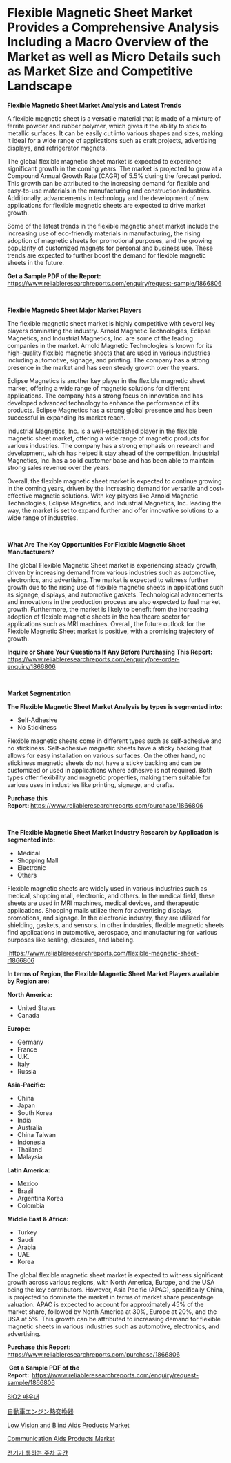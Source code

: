 <p><h1>Flexible Magnetic Sheet Market Provides a Comprehensive Analysis Including a Macro Overview of the Market as well as Micro Details such as Market Size and Competitive Landscape</h1></p><p><strong>Flexible Magnetic Sheet Market Analysis and Latest Trends</strong></p>
<p><p>A flexible magnetic sheet is a versatile material that is made of a mixture of ferrite powder and rubber polymer, which gives it the ability to stick to metallic surfaces. It can be easily cut into various shapes and sizes, making it ideal for a wide range of applications such as craft projects, advertising displays, and refrigerator magnets.</p><p>The global flexible magnetic sheet market is expected to experience significant growth in the coming years. The market is projected to grow at a Compound Annual Growth Rate (CAGR) of 5.5% during the forecast period. This growth can be attributed to the increasing demand for flexible and easy-to-use materials in the manufacturing and construction industries. Additionally, advancements in technology and the development of new applications for flexible magnetic sheets are expected to drive market growth.</p><p>Some of the latest trends in the flexible magnetic sheet market include the increasing use of eco-friendly materials in manufacturing, the rising adoption of magnetic sheets for promotional purposes, and the growing popularity of customized magnets for personal and business use. These trends are expected to further boost the demand for flexible magnetic sheets in the future.</p></p>
<p><strong>Get a Sample PDF of the Report:&nbsp;</strong> <a href="https://www.reliableresearchreports.com/enquiry/request-sample/1866806">https://www.reliableresearchreports.com/enquiry/request-sample/1866806</a></p>
<p>&nbsp;</p>
<p><strong>Flexible Magnetic Sheet Major Market Players</strong></p>
<p><p>The flexible magnetic sheet market is highly competitive with several key players dominating the industry. Arnold Magnetic Technologies, Eclipse Magnetics, and Industrial Magnetics, Inc. are some of the leading companies in the market. Arnold Magnetic Technologies is known for its high-quality flexible magnetic sheets that are used in various industries including automotive, signage, and printing. The company has a strong presence in the market and has seen steady growth over the years.</p><p>Eclipse Magnetics is another key player in the flexible magnetic sheet market, offering a wide range of magnetic solutions for different applications. The company has a strong focus on innovation and has developed advanced technology to enhance the performance of its products. Eclipse Magnetics has a strong global presence and has been successful in expanding its market reach.</p><p>Industrial Magnetics, Inc. is a well-established player in the flexible magnetic sheet market, offering a wide range of magnetic products for various industries. The company has a strong emphasis on research and development, which has helped it stay ahead of the competition. Industrial Magnetics, Inc. has a solid customer base and has been able to maintain strong sales revenue over the years.</p><p>Overall, the flexible magnetic sheet market is expected to continue growing in the coming years, driven by the increasing demand for versatile and cost-effective magnetic solutions. With key players like Arnold Magnetic Technologies, Eclipse Magnetics, and Industrial Magnetics, Inc. leading the way, the market is set to expand further and offer innovative solutions to a wide range of industries.</p></p>
<p>&nbsp;</p>
<p><strong>What Are The Key Opportunities For Flexible Magnetic Sheet Manufacturers?</strong></p>
<p><p>The global Flexible Magnetic Sheet market is experiencing steady growth, driven by increasing demand from various industries such as automotive, electronics, and advertising. The market is expected to witness further growth due to the rising use of flexible magnetic sheets in applications such as signage, displays, and automotive gaskets. Technological advancements and innovations in the production process are also expected to fuel market growth. Furthermore, the market is likely to benefit from the increasing adoption of flexible magnetic sheets in the healthcare sector for applications such as MRI machines. Overall, the future outlook for the Flexible Magnetic Sheet market is positive, with a promising trajectory of growth.</p></p>
<p><strong>Inquire or Share Your Questions If Any Before Purchasing This Report:</strong> <a href="https://www.reliableresearchreports.com/enquiry/pre-order-enquiry/1866806">https://www.reliableresearchreports.com/enquiry/pre-order-enquiry/1866806</a></p>
<p>&nbsp;</p>
<p><strong>Market Segmentation</strong></p>
<p><strong>The Flexible Magnetic Sheet Market Analysis by types is segmented into:</strong></p>
<p><ul><li>Self-Adhesive</li><li>No Stickiness</li></ul></p>
<p><p>Flexible magnetic sheets come in different types such as self-adhesive and no stickiness. Self-adhesive magnetic sheets have a sticky backing that allows for easy installation on various surfaces. On the other hand, no stickiness magnetic sheets do not have a sticky backing and can be customized or used in applications where adhesive is not required. Both types offer flexibility and magnetic properties, making them suitable for various uses in industries like printing, signage, and crafts.</p></p>
<p><strong>Purchase this Report:&nbsp;</strong><a href="https://www.reliableresearchreports.com/purchase/1866806">https://www.reliableresearchreports.com/purchase/1866806</a></p>
<p>&nbsp;</p>
<p><strong>The Flexible Magnetic Sheet Market Industry Research by Application is segmented into:</strong></p>
<p><ul><li>Medical</li><li>Shopping Mall</li><li>Electronic</li><li>Others</li></ul></p>
<p><p>Flexible magnetic sheets are widely used in various industries such as medical, shopping mall, electronic, and others. In the medical field, these sheets are used in MRI machines, medical devices, and therapeutic applications. Shopping malls utilize them for advertising displays, promotions, and signage. In the electronic industry, they are utilized for shielding, gaskets, and sensors. In other industries, flexible magnetic sheets find applications in automotive, aerospace, and manufacturing for various purposes like sealing, closures, and labeling.</p></p>
<p><a href="https://www.reliableresearchreports.com/flexible-magnetic-sheet-r1866806">&nbsp;https://www.reliableresearchreports.com/flexible-magnetic-sheet-r1866806</a></p>
<p><strong>In terms of Region, the Flexible Magnetic Sheet Market Players available by Region are:</strong></p>
<p>
    <p> <strong> North America: </strong>
        <ul>
            <li>United States</li>
            <li>Canada</li>
        </ul>
        </p> 
    <p> <strong> Europe: </strong>
        <ul>
            <li>Germany</li>
            <li>France</li>
            <li>U.K.</li>
            <li>Italy</li>
            <li>Russia</li>
        </ul>
        </p> 
    <p> <strong> Asia-Pacific: </strong>
        <ul>
            <li>China</li>
            <li>Japan</li>
            <li>South Korea</li>
            <li>India</li>
            <li>Australia</li>
            <li>China Taiwan</li>
            <li>Indonesia</li>
            <li>Thailand</li>
            <li>Malaysia</li>
        </ul>
        </p> 
    <p> <strong> Latin America: </strong>
        <ul>
            <li>Mexico</li>
            <li>Brazil</li>
            <li>Argentina Korea</li>
            <li>Colombia</li>
        </ul>
        </p> 
    <p> <strong> Middle East & Africa: </strong>
        <ul>
            <li>Turkey</li>
            <li>Saudi</li>
            <li>Arabia</li>
            <li>UAE</li>
            <li>Korea</li>
        </ul>
    </p>
    </p>
<p><p>The global flexible magnetic sheet market is expected to witness significant growth across various regions, with North America, Europe, and the USA being the key contributors. However, Asia Pacific (APAC), specifically China, is projected to dominate the market in terms of market share percentage valuation. APAC is expected to account for approximately 45% of the market share, followed by North America at 30%, Europe at 20%, and the USA at 5%. This growth can be attributed to increasing demand for flexible magnetic sheets in various industries such as automotive, electronics, and advertising.</p></p>
<p><strong>Purchase this Report: </strong><a href="https://www.reliableresearchreports.com/purchase/1866806">https://www.reliableresearchreports.com/purchase/1866806</a></p>
<p>&nbsp;<strong>Get a Sample PDF of the Report:&nbsp;&nbsp;</strong><a href="https://www.reliableresearchreports.com/enquiry/request-sample/1866806">https://www.reliableresearchreports.com/enquiry/request-sample/1866806</a></p>
<p><strong></strong></p>
<p><p><a href="https://github.com/sarassiksa/Market-Research-Report-List-1/blob/main/4655298156641.md">SiO2 파우더</a></p><p><a href="https://github.com/DeonBoer2023/Market-Research-Report-List-1/blob/main/9361888147484.md">自動車エンジン熱交換器</a></p><p><a href="https://github.com/alexxisgm/Market-Research-Report-List-1/blob/main/low-vision-and-blind-aids-products-market.md">Low Vision and Blind Aids Products Market</a></p><p><a href="https://github.com/sifatuddin25/Market-Research-Report-List-1/blob/main/communication-aids-products-market.md">Communication Aids Products Market</a></p><p><a href="https://medium.com/@demarcuskuhlman/%EA%B8%80%EB%A1%9C%EB%B2%8C-%EC%A0%84%EA%B8%B0%EC%B0%A8-%EC%A3%BC%EC%B0%A8%EC%9E%A5-%EC%97%85%EA%B3%84-%EC%9C%A0%ED%98%95-%EC%9D%91%EC%9A%A9-%EB%B6%84%EC%95%BC-%EC%8B%9C%EC%9E%A5-%EC%B0%B8%EA%B0%80%EC%9E%90-%EC%A7%80%EC%97%AD%EB%B3%84-%EC%84%B1%EC%9E%A5-%EB%B6%84%EC%84%9D-%EB%B0%8F-%EB%AF%B8%EB%9E%98-%EC%8B%9C%EB%82%98%EB%A6%AC%EC%98%A4-2024-2031-683af64acff7">전기가 통하는 주차 공간</a></p></p>